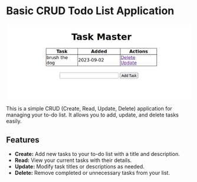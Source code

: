 # Basic CRUD Todo List Application

![Application Screenshot](https://github.com/Ricardo354/CRUD/blob/main/crud_preview.png)

This is a simple CRUD (Create, Read, Update, Delete) application for managing your to-do list. It allows you to add, update, and delete tasks easily.

## Features

- **Create:** Add new tasks to your to-do list with a title and description.
- **Read:** View your current tasks with their details.
- **Update:** Modify task titles or descriptions as needed.
- **Delete:** Remove completed or unnecessary tasks from your list.
